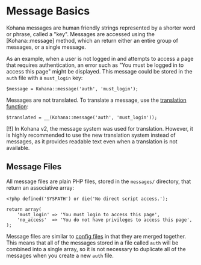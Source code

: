 # Message Basics

Kohana messages are human friendly strings represented by a shorter word or phrase, called a "key". Messages are accessed using the [Kohana::message] method, which an return either an entire group of messages, or a single message.

As an example, when a user is not logged in and attempts to access a page that requires authentication, an error such as "You must be logged in to access this page" might be displayed. This message could be stored in the `auth` file with a `must_login` key:

    $message = Kohana::message('auth', 'must_login');

Messages are not translated. To translate a message, use the [translation function](using.translation):

    $translated = __(Kohana::message('auth', 'must_login'));

[!!] In Kohana v2, the message system was used for translation. However, it is highly recommended to use the new translation system instead of messages, as it provides readable text even when a translation is not available.

## Message Files

All message files are plain PHP files, stored in the `messages/` directory, that return an associative array:

    <?php defined('SYSPATH') or die('No direct script access.');

    return array(
        'must_login' => 'You must login to access this page',
        'no_access'  => 'You do not have privileges to access this page',
    );

Message files are similar to [config files](using.configuration#config-files) in that they are merged together. This means that all of the messages stored in a file called `auth` will be combined into a single array, so it is not necessary to duplicate all of the messages when you create a new `auth` file.

